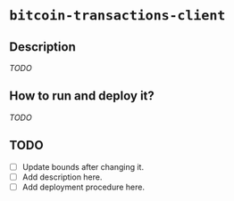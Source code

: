 # `bitcoin-transactions-client`

## Description

*TODO*

## How to run and deploy it?

*TODO*

## TODO

- [ ] Update bounds after changing it.
- [ ] Add description here.
- [ ] Add deployment procedure here.
